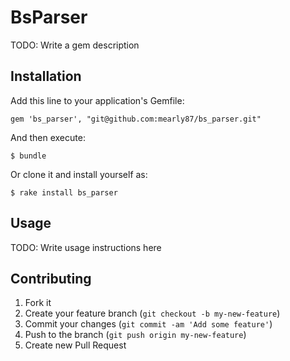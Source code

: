 # BsParser

TODO: Write a gem description

## Installation

Add this line to your application's Gemfile:

    gem 'bs_parser', "git@github.com:mearly87/bs_parser.git"

And then execute:

    $ bundle

Or clone it and install yourself as:

    $ rake install bs_parser

## Usage

TODO: Write usage instructions here

## Contributing

1. Fork it
2. Create your feature branch (`git checkout -b my-new-feature`)
3. Commit your changes (`git commit -am 'Add some feature'`)
4. Push to the branch (`git push origin my-new-feature`)
5. Create new Pull Request
